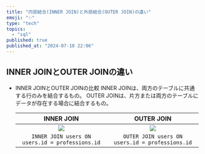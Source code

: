 ```yaml
---
title: "内部結合(INNER JOIN)と外部結合(OUTER JOIN)の違い"
emoji: "✨"
type: "tech"
topics:
  - "sql"
published: true
published_at: "2024-07-10 22:06"
---
```


## INNER JOINとOUTER JOINの違い
- INNER JOINとOUTER JOINの比較
  INNER JOINは、両方のテーブルに共通する行のみを結合するもの。
  OUTER JOINは、片方または両方のテーブルにデータが存在する場合に結合するもの。
  
    | INNER JOIN | OUTER JOIN |
    |:-----------:|:------------:|
    | ![](https://storage.googleapis.com/zenn-user-upload/b2588f31eba9-20240710.png)| ![](https://storage.googleapis.com/zenn-user-upload/0ad54b220289-20240710.png)|
    | ```INNER JOIN users ON users.id = professions.id```      | ```OUTER JOIN users ON users.id = professions.id```      |